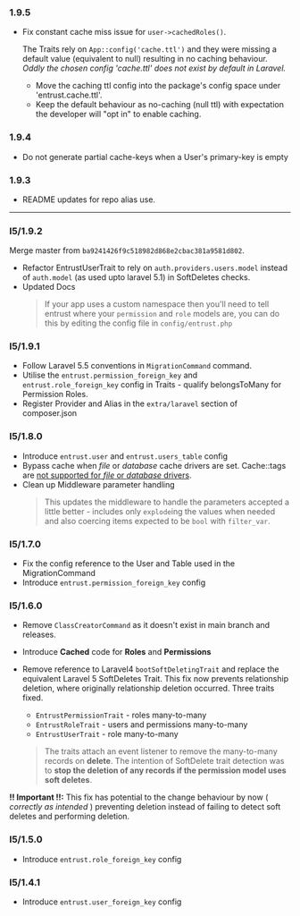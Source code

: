 ### 1.9.5

- Fix constant cache miss issue for `user->cachedRoles()`.

  The Traits rely on `App::config('cache.ttl')` and they were missing a default value (equivalent to null) resulting in no caching behaviour.
  _Oddly the chosen config 'cache.ttl' does not exist by default in Laravel._

  - Move the caching ttl config into the package's config space under 'entrust.cache.ttl'.
  - Keep the default behaviour as no-caching (null ttl) with expectation the developer will "opt in" to enable caching.

### 1.9.4

- Do not generate partial cache-keys when a User's primary-key is empty

### 1.9.3

- README updates for repo alias use.

----

### l5/1.9.2
Merge master from `ba9241426f9c518982d868e2cbac381a9581d802`.

- Refactor EntrustUserTrait to rely on `auth.providers.users.model` instead of `auth.model` (as used upto laravel 5.1) in SoftDeletes checks.
- Updated Docs
    > If your app uses a custom namespace then you'll need to tell entrust where your `permission` and `role` models are, you can do this by editing the config file in `config/entrust.php`

### l5/1.9.1

- Follow Laravel 5.5 conventions in `MigrationCommand` command.
- Utilise the `entrust.permission_foreign_key` and `entrust.role_foreign_key` config in Traits - qualify belongsToMany for Permission Roles.
- Register Provider and Alias in the `extra/laravel` section of composer.json

### l5/1.8.0

- Introduce `entrust.user` and `entrust.users_table` config
- Bypass cache when _file_ or _database_ cache drivers are set. Cache::tags are [not supported for _file_ or _database_ drivers](https://laravel.com/docs/5.5/cache#cache-tags).
- Clean up Middleware parameter handling
    > This updates the middleware to handle the parameters accepted a little better - includes only `explode`ing the values
    when needed and also coercing items expected to be `bool` with `filter_var`.

### l5/1.7.0

- Fix the config reference to the User and Table used in the MigrationCommand
- Introduce `entrust.permission_foreign_key` config

### l5/1.6.0

- Remove `ClassCreatorCommand` as it doesn't exist in main branch and releases.
- Introduce **Cached** code for **Roles** and **Permissions**

- Remove reference to Laravel4 `bootSoftDeletingTrait` and replace the equivalent Laravel 5 SoftDeletes Trait.
  This fix now prevents relationship deletion, where originally relationship deletion occurred. Three traits fixed.

    - `EntrustPermissionTrait` - roles many-to-many
    - `EntrustRoleTrait` - users and permissions many-to-many
    - `EntrustUserTrait` - role many-to-many

    > The traits attach an event listener to remove the many-to-many records on __delete__.
    The intention of SoftDelete trait detection was to __stop the deletion of any records if the permission model uses soft deletes__.

__!! Important !!:__ This fix has potential to the change behaviour by now ( _correctly as intended_ ) preventing deletion 
instead of failing to detect soft deletes and performing deletion.

### l5/1.5.0

- Introduce `entrust.role_foreign_key` config

### l5/1.4.1

- Introduce `entrust.user_foreign_key` config 
